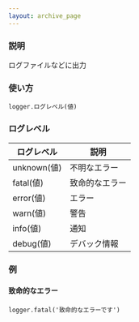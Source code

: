 ```yaml
---
layout: archive_page
---
```

### 説明
ログファイルなどに出力

### 使い方
    logger.ログレベル(値)

### ログレベル

ログレベル      | 説明
---------- | -------
unknown(値) | 不明なエラー
fatal(値)   | 致命的なエラー
error(値)   | エラー
warn(値)    | 警告
info(値)    | 通知
debug(値)   | デバック情報

### 例
#### 致命的なエラー
    logger.fatal('致命的なエラーです')